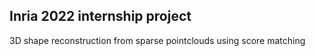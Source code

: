 ## Inria 2022 internship project

3D shape reconstruction from sparse pointclouds using score matching
